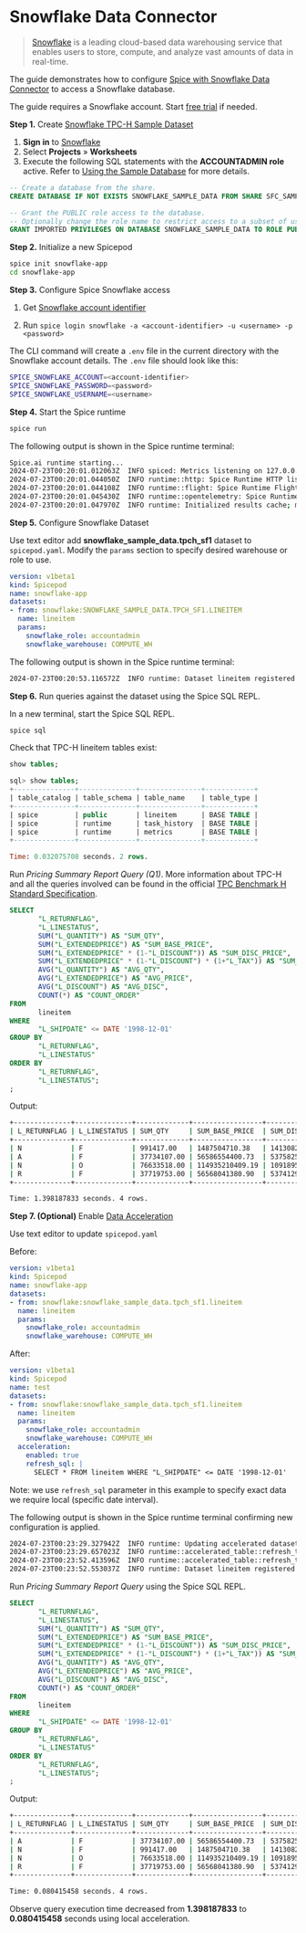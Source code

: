 # Snowflake Data Connector

>[Snowflake](https://www.snowflake.com/) is a leading cloud-based data warehousing service that enables users to store, compute, and analyze vast amounts of data in real-time.

The guide demonstrates how to configure [Spice with Snowflake Data Connector](https://docs.spiceai.org/data-connectors/snowflake) to access a Snowflake database.

The guide requires a Snowflake account. Start [free trial](https://signup.snowflake.com/) if needed.

**Step 1.** Create [Snowflake TPC-H Sample Dataset](https://docs.snowflake.com/en/user-guide/sample-data-tpch)

1. **Sign in** to [Snowflake](https://app.snowflake.com/)
1. Select **Projects** » **Worksheets**
1. Execute the following SQL statements with the **ACCOUNTADMIN role** active. Refer to [Using the Sample Database](https://docs.snowflake.com/en/user-guide/sample-data-using) for more details.

```sql
-- Create a database from the share.
CREATE DATABASE IF NOT EXISTS SNOWFLAKE_SAMPLE_DATA FROM SHARE SFC_SAMPLES.SAMPLE_DATA;

-- Grant the PUBLIC role access to the database.
-- Optionally change the role name to restrict access to a subset of users.
GRANT IMPORTED PRIVILEGES ON DATABASE SNOWFLAKE_SAMPLE_DATA TO ROLE PUBLIC;
```

**Step 2.** Initialize a new Spicepod

```bash
spice init snowflake-app
cd snowflake-app
```

**Step 3.** Configure Spice Snowflake access

1. Get [Snowflake account identifier](https://docs.snowflake.com/en/user-guide/admin-account-identifier#finding-the-organization-and-account-name-for-an-account)

1. Run `spice login snowflake -a <account-identifier> -u <username> -p <password>`

The CLI command will create a `.env` file in the current directory with the Snowflake account details. The `.env` file should look like this:

```bash
SPICE_SNOWFLAKE_ACCOUNT=<account-identifier>
SPICE_SNOWFLAKE_PASSWORD=<password>
SPICE_SNOWFLAKE_USERNAME=<username>
```

**Step 4.** Start the Spice runtime

```bash
spice run
```

The following output is shown in the Spice runtime terminal:

```bash
Spice.ai runtime starting...
2024-07-23T00:20:01.012063Z  INFO spiced: Metrics listening on 127.0.0.1:9090
2024-07-23T00:20:01.044050Z  INFO runtime::http: Spice Runtime HTTP listening on 127.0.0.1:8090
2024-07-23T00:20:01.044108Z  INFO runtime::flight: Spice Runtime Flight listening on 127.0.0.1:50051
2024-07-23T00:20:01.045430Z  INFO runtime::opentelemetry: Spice Runtime OpenTelemetry listening on 127.0.0.1:50052
2024-07-23T00:20:01.047970Z  INFO runtime: Initialized results cache; max size: 128.00 MiB, item ttl: 1s
```

**Step 5.** Configure Snowflake Dataset

Use text editor add **snowflake_sample_data.tpch_sf1** dataset to `spicepod.yaml`. Modify the `params` section to specify desired warehouse or role to use.

```yaml
version: v1beta1
kind: Spicepod
name: snowflake-app
datasets:
- from: snowflake:SNOWFLAKE_SAMPLE_DATA.TPCH_SF1.LINEITEM
  name: lineitem
  params: 
    snowflake_role: accountadmin
    snowflake_warehouse: COMPUTE_WH
```

The following output is shown in the Spice runtime terminal:

```bash
2024-07-23T00:20:53.116572Z  INFO runtime: Dataset lineitem registered (snowflake:SNOWFLAKE_SAMPLE_DATA.TPCH_SF1.LINEITEM), results cache enabled.
```

**Step 6.** Run queries against the dataset using the Spice SQL REPL.

In a new terminal, start the Spice SQL REPL.

```bash
spice sql
```

Check that TPC-H lineitem tables exist:

```sql
show tables;

sql> show tables;
+---------------+--------------+---------------+------------+
| table_catalog | table_schema | table_name    | table_type |
+---------------+--------------+---------------+------------+
| spice         | public       | lineitem      | BASE TABLE |
| spice         | runtime      | task_history  | BASE TABLE |
| spice         | runtime      | metrics       | BASE TABLE |
+---------------+--------------+---------------+------------+

Time: 0.032075708 seconds. 2 rows.
```

Run *Pricing Summary Report Query (Q1)*. More information about TPC-H and all the queries involved can be found in the official [TPC Benchmark H Standard Specification](https://www.tpc.org/tpc_documents_current_versions/pdf/tpc-h_v2.17.1.pdf).

```sql
SELECT
       "L_RETURNFLAG",
       "L_LINESTATUS",
       SUM("L_QUANTITY") AS "SUM_QTY",
       SUM("L_EXTENDEDPRICE") AS "SUM_BASE_PRICE",
       SUM("L_EXTENDEDPRICE" * (1-"L_DISCOUNT")) AS "SUM_DISC_PRICE",
       SUM("L_EXTENDEDPRICE" * (1-"L_DISCOUNT") * (1+"L_TAX")) AS "SUM_CHARGE",
       AVG("L_QUANTITY") AS "AVG_QTY",
       AVG("L_EXTENDEDPRICE") AS "AVG_PRICE",
       AVG("L_DISCOUNT") AS "AVG_DISC",
       COUNT(*) AS "COUNT_ORDER"
FROM
       lineitem
WHERE
       "L_SHIPDATE" <= DATE '1998-12-01'
GROUP BY
       "L_RETURNFLAG",
       "L_LINESTATUS"
ORDER BY
       "L_RETURNFLAG",
       "L_LINESTATUS";
;
```

Output:

```bash
+--------------+--------------+-------------+-----------------+-------------------+---------------------+-----------+--------------+----------+-------------+
| L_RETURNFLAG | L_LINESTATUS | SUM_QTY     | SUM_BASE_PRICE  | SUM_DISC_PRICE    | SUM_CHARGE          | AVG_QTY   | AVG_PRICE    | AVG_DISC | COUNT_ORDER |
+--------------+--------------+-------------+-----------------+-------------------+---------------------+-----------+--------------+----------+-------------+
| N            | F            | 991417.00   | 1487504710.38   | 1413082168.0541   | 1469649223.194375   | 25.516472 | 38284.467761 | 0.050093 | 38854       |
| A            | F            | 37734107.00 | 56586554400.73  | 53758257134.8700  | 55909065222.827692  | 25.522006 | 38273.129735 | 0.049985 | 1478493     |
| N            | O            | 76633518.00 | 114935210409.19 | 109189591897.4720 | 113561024263.013782 | 25.502020 | 38248.015609 | 0.050000 | 3004998     |
| R            | F            | 37719753.00 | 56568041380.90  | 53741292684.6040  | 55889619119.831932  | 25.505794 | 38250.854626 | 0.050009 | 1478870     |
+--------------+--------------+-------------+-----------------+-------------------+---------------------+-----------+--------------+----------+-------------+

Time: 1.398187833 seconds. 4 rows.
```

**Step 7. (Optional)** Enable [Data Acceleration](https://docs.spiceai.org/data-accelerators)

Use text editor to update `spicepod.yaml`

Before:

```yaml
version: v1beta1
kind: Spicepod
name: snowflake-app
datasets:
- from: snowflake:snowflake_sample_data.tpch_sf1.lineitem
  name: lineitem
  params: 
    snowflake_role: accountadmin
    snowflake_warehouse: COMPUTE_WH
```

After:

```yaml
version: v1beta1
kind: Spicepod
name: test
datasets:
- from: snowflake:snowflake_sample_data.tpch_sf1.lineitem
  name: lineitem
  params: 
    snowflake_role: accountadmin
    snowflake_warehouse: COMPUTE_WH
  acceleration:
    enabled: true
    refresh_sql: |
      SELECT * FROM lineitem WHERE "L_SHIPDATE" <= DATE '1998-12-01'
```

Note: we use `refresh_sql` parameter in this example to specify exact data we require local (specific date interval).

The following output is shown in the Spice runtime terminal confirming new configuration is applied.

```bash
2024-07-23T00:23:29.327942Z  INFO runtime: Updating accelerated dataset lineitem...
2024-07-23T00:23:29.657023Z  INFO runtime::accelerated_table::refresh_task: Loading data for dataset lineitem
2024-07-23T00:23:52.413596Z  INFO runtime::accelerated_table::refresh_task: Loaded 6,001,215 rows (9.46 GiB) for dataset lineitem in 22s 756ms.
2024-07-23T00:23:52.553037Z  INFO runtime: Dataset lineitem registered (snowflake:snowflake_sample_data.tpch_sf1.lineitem), acceleration (arrow), results cache enabled.
```

Run *Pricing Summary Report Query* using the Spice SQL REPL.

```sql
SELECT
       "L_RETURNFLAG",
       "L_LINESTATUS",
       SUM("L_QUANTITY") AS "SUM_QTY",
       SUM("L_EXTENDEDPRICE") AS "SUM_BASE_PRICE",
       SUM("L_EXTENDEDPRICE" * (1-"L_DISCOUNT")) AS "SUM_DISC_PRICE",
       SUM("L_EXTENDEDPRICE" * (1-"L_DISCOUNT") * (1+"L_TAX")) AS "SUM_CHARGE",
       AVG("L_QUANTITY") AS "AVG_QTY",
       AVG("L_EXTENDEDPRICE") AS "AVG_PRICE",
       AVG("L_DISCOUNT") AS "AVG_DISC",
       COUNT(*) AS "COUNT_ORDER"
FROM
       lineitem
WHERE
       "L_SHIPDATE" <= DATE '1998-12-01'
GROUP BY
       "L_RETURNFLAG",
       "L_LINESTATUS"
ORDER BY
       "L_RETURNFLAG",
       "L_LINESTATUS";
;
```

Output:

```bash
+--------------+--------------+-------------+-----------------+-------------------+---------------------+-----------+--------------+----------+-------------+
| L_RETURNFLAG | L_LINESTATUS | SUM_QTY     | SUM_BASE_PRICE  | SUM_DISC_PRICE    | SUM_CHARGE          | AVG_QTY   | AVG_PRICE    | AVG_DISC | COUNT_ORDER |
+--------------+--------------+-------------+-----------------+-------------------+---------------------+-----------+--------------+----------+-------------+
| A            | F            | 37734107.00 | 56586554400.73  | 53758257134.8700  | 55909065222.827692  | 25.522005 | 38273.129734 | 0.049985 | 1478493     |
| N            | F            | 991417.00   | 1487504710.38   | 1413082168.0541   | 1469649223.194375   | 25.516471 | 38284.467760 | 0.050093 | 38854       |
| N            | O            | 76633518.00 | 114935210409.19 | 109189591897.4720 | 113561024263.013782 | 25.502019 | 38248.015609 | 0.050000 | 3004998     |
| R            | F            | 37719753.00 | 56568041380.90  | 53741292684.6040  | 55889619119.831932  | 25.505793 | 38250.854626 | 0.050009 | 1478870     |
+--------------+--------------+-------------+-----------------+-------------------+---------------------+-----------+--------------+----------+-------------+

Time: 0.080415458 seconds. 4 rows.
```

Observe query execution time decreased from **1.398187833** to **0.080415458** seconds using local acceleration.
